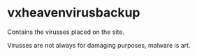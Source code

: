 # vxheavenvirusbackup
Contains the virusses placed on the site.

Virusses are not always for damaging purposes, malware is art.

